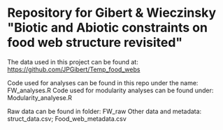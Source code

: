# Repository for Gibert & Wieczinsky "Biotic and Abiotic constraints on food web structure revisited"

The data used in this project can be found at: https://github.com/JPGibert/Temp_food_webs

Code used for analyses can be found in this repo under the name: FW_analyses.R
Code used for modularity analyses can be found under: Modularity_analyese.R

Raw data can be found in folder: FW_raw
Other data and metadata: struct_data.csv; Food_web_metadata.csv
